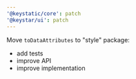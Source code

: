 ```yaml
---
'@keystatic/core': patch
'@keystar/ui': patch
---
```


Move `toDataAttributes` to "style" package:

- add tests
- improve API
- improve implementation

